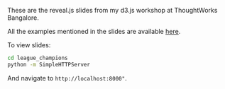 These are the reveal.js slides from my d3.js workshop at ThoughtWorks
Bangalore.

All the examples mentioned in the slides are available
[here](https://github.com/sdqali/d3-dojo).

To view slides:
```bash
cd league_champions
python -m SimpleHTTPServer
```
And navigate to `http://localhost:8000"`.
